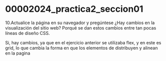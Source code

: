 # 00002024_practica2_seccion01

10.Actualice la página en su navegador y pregúntese ¿Hay cambios en la visualización del sitio web? Porqué se
dan estos cambios entre tan pocas líneas de diseño CSS.

Si, hay cambios, ya que en el ejercicio anterior se utilizaba flex, y en este es grid, lo que cambia la forma en que los elementos de distribuyen y alinean en la pagina
